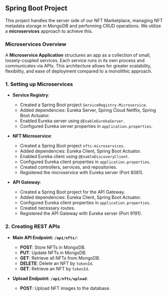 ## Spring Boot Project

This project handles the server side of our NFT Marketplace, managing NFT metadata storage in MongoDB and performing CRUD operations. We utilize a **microservices** approach to achieve this.

### Microservices Overview

A **Microservice Application** structures an app as a collection of small, loosely-coupled services. Each service runs in its own process and communicates via APIs. This architecture allows for greater scalability, flexibility, and ease of deployment compared to a monolithic approach.

### 1. Setting up Microservices

- **Service Registry**: 
  - Created a Spring Boot project `ServiceRegistry-Microservice`.
  - Added dependencies: Eureka Server, Spring Cloud Netflix, Spring Boot Actuator.
  - Enabled Eureka server using `@EnableEurekaServer`.
  - Configured Eureka server properties in `application.properties`.

- **NFT Microservice**:
  - Created a Spring Boot project `nfts-microservices`.
  - Added dependencies: Eureka Client, Spring Boot Actuator.
  - Enabled Eureka client using `@EnableDiscoveryClient`.
  - Configured Eureka client properties in `application.properties`.
  - Created controllers, services, and repositories.
  - Registered the microservice with Eureka server (Port 8081).

- **API Gateway**:
  - Created a Spring Boot project for the API Gateway.
  - Added dependencies: Eureka Client, Spring Boot Actuator.
  - Configured Eureka client properties in `application.properties`.
  - Created necessary routes.
  - Registered the API Gateway with Eureka server (Port 9191).

### 2. Creating REST APIs

- **Main API Endpoint: `/api/nfts/`**:
  - **POST**: Store NFTs in MongoDB.
  - **PUT**: Update NFTs in MongoDB.
  - **GET**: Retrieve all NFTs from MongoDB.
  - **DELETE**: Delete an NFT by `tokenId`.
  - **GET**: Retrieve an NFT by `tokenId`.

- **Upload Endpoint: `/api/nfts/upload`**:
  - **POST**: Upload NFT images to the database.
